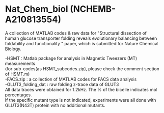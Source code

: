# Nat_Chem_biol (NCHEMB-A210813554)

A collection of MATLAB codes & raw data for "Structural dissection of human glucose transporter folding reveals evolutionary balancing between foldability and functionality
" paper, which is submitted for Nature Chemical Biology.

-HSMT : Matlab package for analysis in Magnetic Tweezers (MT) measurements\
        (for sub-codes(as HSMT_subcodes.zip), please check the comment section of HSMT.m)\
-FACS.zip : a collection of MATLAB codes for FACS data analysis\
-GLUT3_folding_dat : raw folding z-trace data of GLUT3\
 All data traces were obtained for 1.2kHz. The % of the bicelle indicates mol percentages.\
 If the specific mutant type is not indicated, experiments were all done with GLUT3(N43T) protein with no additional mutants.
